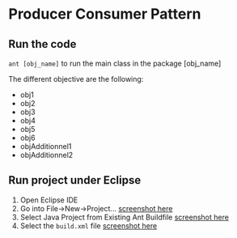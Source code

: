 # Producer Consumer Pattern

## Run the code

```ant [obj_name]``` to run the main class in the package [obj_name]

The different objective are the following:
- obj1
- obj2
- obj3
- obj4
- obj5
- obj6
- objAdditionnel1
- objAdditionnel2

## Run project under Eclipse

1. Open Eclipse IDE
2. Go into File->New->Project...
[screenshot here](https://kdrive.infomaniak.com/app/share/863528/f1053e3a-90f6-4e61-8cb0-351c9679fdf3)
3. Select Java Project from Existing Ant Buildfile
[screenshot here](https://kdrive.infomaniak.com/app/share/863528/b7a91818-ceac-4ad2-b5c0-660ad48b2f35)
4. Select the ```build.xml``` file
[screenshot here](https://kdrive.infomaniak.com/app/share/863528/d58cf381-9093-4178-aeae-d252595cfb18)
